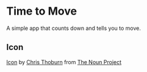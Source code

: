 # Time to Move

A simple app that counts down and tells you to move.

## Icon

[Icon](https://thenounproject.com/icon/walk-3516/) by [Chris Thoburn]() from [The Noun Project](https://thenounproject.com/)